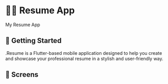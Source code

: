 # 👨‍💼 Resume App

My Resume App

## 🚀 Getting Started

.Resume is a Flutter-based mobile application designed to help you create and showcase your professional resume in a stylish and user-friendly way.

## 🤳 Screens
